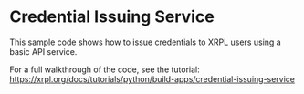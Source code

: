 # Credential Issuing Service

This sample code shows how to issue credentials to XRPL users using a basic API service.

For a full walkthrough of the code, see the tutorial: https://xrpl.org/docs/tutorials/python/build-apps/credential-issuing-service
